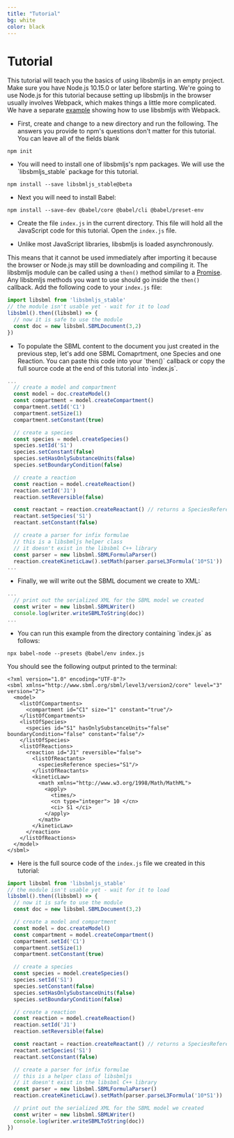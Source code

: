 ```yaml
---
title: "Tutorial"
bg: white
color: black
---
```


# Tutorial

This tutorial will teach you the basics of using libsbmljs in an empty project.
Make sure you have Node.js 10.15.0 or later before starting.
We're going to use Node.js for this tutorial because setting up libsbmljs in the browser usually involves Webpack, which makes things a little more complicated. We have a separate [example](https://github.com/libsbmljs/examples) showing how to use libsbmljs with Webpack.

*  <p>First, create and change to a new directory and run the following. The answers you provide to npm's questions don't matter for this tutorial. You can leave all of the fields blank</p>
```
npm init
```

*  <p>You will need to install one of libsbmljs's npm packages. We will use the `libsbmljs_stable` package for this tutorial.</p>
```
npm install --save libsbmljs_stable@beta
```

*  <p>Next you will need to install Babel:</p>
```
npm install --save-dev @babel/core @babel/cli @babel/preset-env
```

*  Create the file `index.js` in the current directory. This file will hold all the JavaScript code for this tutorial. Open the `index.js` file.

*  <p>Unlike most JavaScript libraries, libsbmljs is loaded asynchronously.
This means that it cannot be used immediately after importing it
because the browser or Node.js may still be downloading and compiling it.
The libsbmljs module can be called using a `then()` method similar to a [Promise](https://developer.mozilla.org/en-US/docs/Web/JavaScript/Reference/Global_Objects/Promise). Any libsbmljs methods you want to use should go inside the `then()` callback. Add the following code to your `index.js` file:</p>
```javascript
import libsbml from 'libsbmljs_stable'
// the module isn't usable yet - wait for it to load
libsbml().then((libsbml) => {
  // now it is safe to use the module
  const doc = new libsbml.SBMLDocument(3,2)
})
```

*  <p>To populate the SBML content to the document you just created in the previous step, let's add one SBML Comaprtment, one Species and one Reaction. You can paste this code into your `then()` callback or copy the full source code at the end of this tutorial into `index.js`.</p>

```javascript
...
  // create a model and compartment
  const model = doc.createModel()
  const compartment = model.createCompartment()
  compartment.setId('C1')
  compartment.setSize(1)
  compartment.setConstant(true)

  // create a species
  const species = model.createSpecies()
  species.setId('S1')
  species.setConstant(false)
  species.setHasOnlySubstanceUnits(false)
  species.setBoundaryCondition(false)

  // create a reaction
  const reaction = model.createReaction()
  reaction.setId('J1')
  reaction.setReversible(false)

  const reactant = reaction.createReactant() // returns a SpeciesReference
  reactant.setSpecies('S1')
  reactant.setConstant(false)

  // create a parser for infix formulae
  // this is a libsbmljs helper class
  // it doesn't exist in the libsbml C++ library
  const parser = new libsbml.SBMLFormulaParser()
  reaction.createKineticLaw().setMath(parser.parseL3Formula('10*S1'))
...
```

*  <p>Finally, we will write out the SBML document we create to XML:</p>
```javascript
...
  // print out the serialized XML for the SBML model we created
  const writer = new libsbml.SBMLWriter()
  console.log(writer.writeSBMLToString(doc))
...
```

*  <p>You can run this example from the directory containing `index.js` as follows:</p>
```
npx babel-node --presets @babel/env index.js
```

You should see the following output printed to the terminal:
```text
<?xml version="1.0" encoding="UTF-8"?>
<sbml xmlns="http://www.sbml.org/sbml/level3/version2/core" level="3" version="2">
  <model>
    <listOfCompartments>
      <compartment id="C1" size="1" constant="true"/>
    </listOfCompartments>
    <listOfSpecies>
      <species id="S1" hasOnlySubstanceUnits="false" boundaryCondition="false" constant="false"/>
    </listOfSpecies>
    <listOfReactions>
      <reaction id="J1" reversible="false">
        <listOfReactants>
          <speciesReference species="S1"/>
        </listOfReactants>
        <kineticLaw>
          <math xmlns="http://www.w3.org/1998/Math/MathML">
            <apply>
              <times/>
              <cn type="integer"> 10 </cn>
              <ci> S1 </ci>
            </apply>
          </math>
        </kineticLaw>
      </reaction>
    </listOfReactions>
  </model>
</sbml>
```

*  Here is the full source code of the `index.js` file we created in this tutorial:

```javascript
import libsbml from 'libsbmljs_stable'
// the module isn't usable yet - wait for it to load
libsbml().then((libsbml) => {
  // now it is safe to use the module
  const doc = new libsbml.SBMLDocument(3,2)

  // create a model and compartment
  const model = doc.createModel()
  const compartment = model.createCompartment()
  compartment.setId('C1')
  compartment.setSize(1)
  compartment.setConstant(true)

  // create a species
  const species = model.createSpecies()
  species.setId('S1')
  species.setConstant(false)
  species.setHasOnlySubstanceUnits(false)
  species.setBoundaryCondition(false)

  // create a reaction
  const reaction = model.createReaction()
  reaction.setId('J1')
  reaction.setReversible(false)

  const reactant = reaction.createReactant() // returns a SpeciesReference
  reactant.setSpecies('S1')
  reactant.setConstant(false)

  // create a parser for infix formulae
  // this is a helper class of libsbmljs
  // it doesn't exist in the libsbml C++ library
  const parser = new libsbml.SBMLFormulaParser()
  reaction.createKineticLaw().setMath(parser.parseL3Formula('10*S1'))

  // print out the serialized XML for the SBML model we created
  const writer = new libsbml.SBMLWriter()
  console.log(writer.writeSBMLToString(doc))
})


```
